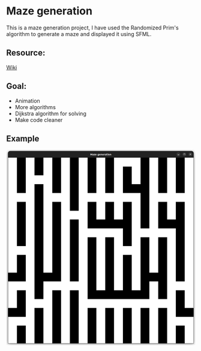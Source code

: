 # Maze generation

This is a maze generation project, I have used the Randomized Prim's algorithm to generate a maze and displayed it using SFML.

## Resource:

[Wiki](https://en.wikipedia.org/wiki/Maze_generation_algorithm 'https://en.wikipedia.org/wiki/Maze_generation_algorithm')

## Goal:

- Animation
- More algorithms
- Dijkstra algorithm for solving
- Make code cleaner

## Example

![Example](mazeScreenshot.png)
